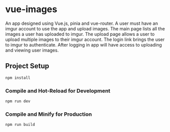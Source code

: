 # vue-images

An app designed using Vue.js, pinia and vue-router. A user must have an imgur account to use the app and upload images. The main page lists all the images a user has uploaded to imgur. The upload page allows a user to upload multiple images to their imgur account. The login link brings the user to imgur to authenticate. After logging in app will have access to uploading and viewing user images.

## Project Setup

```sh
npm install
```

### Compile and Hot-Reload for Development

```sh
npm run dev
```

### Compile and Minify for Production

```sh
npm run build
```
